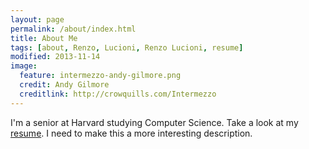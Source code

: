 ```yaml
---
layout: page
permalink: /about/index.html
title: About Me
tags: [about, Renzo, Lucioni, Renzo Lucioni, resume]
modified: 2013-11-14
image:
  feature: intermezzo-andy-gilmore.png
  credit: Andy Gilmore
  creditlink: http://crowquills.com/Intermezzo
---
```


I'm a senior at Harvard studying Computer Science. Take a look at my [resume](https://www.dropbox.com/s/oiv451hh39r86u6/renzo-lucioni-resume.pdf). I need to make this a more interesting description.

<!-- <a markdown="0" href="{{ site.url }}/theme-setup" class="btn">Install Minimal Mistakes Theme</a> -->